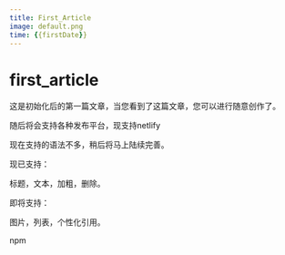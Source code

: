 ```yaml
---
title: First_Article
image: default.png
time: {{firstDate}}
---
```


# first_article

这是初始化后的第一篇文章，当您看到了这篇文章，您可以进行随意创作了。

随后将会支持各种发布平台，现支持netlify

现在支持的语法不多，稍后将马上陆续完善。

现已支持：

标题，文本，加粗，删除。

即将支持：

图片，列表，个性化引用。

npm